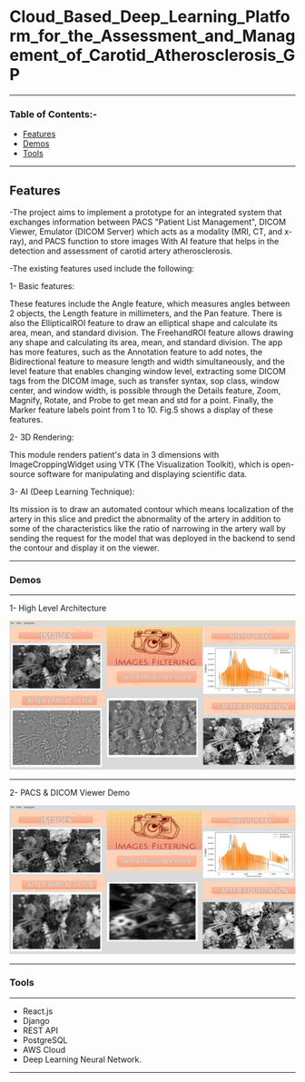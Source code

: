 # Cloud_Based_Deep_Learning_Platform_for_the_Assessment_and_Management_of_Carotid_Atherosclerosis_GP
---
### Table of Contents:-

- [Features](#Features)
- [Demos](#Demos)
- [Tools](#Tools)
---

## Features

-The project aims to implement a prototype for an integrated system that exchanges information between PACS "Patient List Management", DICOM Viewer, Emulator (DICOM Server) which acts as a modality (MRI, CT, and x-ray), and PACS function to store images With AI feature that helps in the detection and assessment of carotid artery atherosclerosis.

-The existing features used include the following:

1- Basic features: 

These features include the Angle feature, which measures angles between 2 objects, the Length feature in millimeters, and the Pan feature. There is also the EllipticalROI feature to draw an elliptical shape and calculate its area, mean, and standard division. The FreehandROI feature allows drawing any shape and calculating its area, mean, and standard division. The app has more features, such as the Annotation feature to add notes, the Bidirectional feature to measure length and width simultaneously, and the level feature that enables changing window level, extracting some DICOM tags from the DICOM image, such as transfer syntax, sop class, window center, and window width, is possible through the Details feature, Zoom, Magnify, Rotate, and Probe to get mean and std for a point. Finally, the Marker feature labels point from 1 to 10. Fig.5 shows a display of these features.

2- 3D Rendering:

This module renders patient's data in 3 dimensions with ImageCroppingWidget using VTK (The Visualization Toolkit), which is open-source software for manipulating and displaying scientific data.

3- AI (Deep Learning Technique): 

Its mission is to draw an automated contour which means localization of the artery in this slice and predict the abnormality of the artery in addition to some of the characteristics like the ratio of narrowing in the artery wall by sending the request for the model that was deployed in the backend to send the contour and display it on the viewer.

---

### Demos
---
1- High Level Architecture

![](https://github.com/Sandra-Essa/Image_Filtering/blob/main/Images/High_Filter.png)

---
2- PACS & DICOM Viewer Demo

![](https://github.com/Sandra-Essa/Image_Filtering/blob/main/Images/Low_Filter.png)

---
### Tools
----
- React.js
- Django
- REST API
- PostgreSQL
- AWS Cloud
- Deep Learning Neural Network.
----
